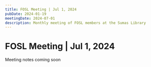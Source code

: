 ```yaml
---
title: FOSL Meeting | Jul 1, 2024
pubDate: 2024-01-19
meetingDate: 2024-07-01
description: Monthly meeting of FOSL members at the Sumas Library
---
```


# FOSL Meeting | Jul 1, 2024

Meeting notes coming soon
